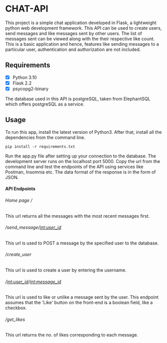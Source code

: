 # CHAT-API 
This project is a simple chat application developed in Flask, a lightweight python web development framework. This API can be used to create users,
send messages and like messages sent by other users. The list of messages sent can be viewed along with the their respective like count.
This is a basic application and hence, features like sending messages to a particular user, authentication and authorization are not included. 

## Requirements ##

- [x] Python 3.10
- [x] Flask 2.2
- [x] psycopg2-binary

The database used in this API is postgreSQL, taken from ElephantSQL which offers postgreSQL as a service. 

## Usage ##

To run this app, install the latest version of Python3. After that, install all the dependencies from the command line.

```shell
pip install -r requirements.txt
```

Run the app.py file after setting up your connection to the database. The development server runs on the localhost port 5000. Copy the url from the command line
and test the endpoints of the API using services like Postman, Insomnia etc. The data format of the response is in the form of JSON.

#### API Endpoints 

###### Home page /

This url returns all the messages with the most recent messages first.

###### /send_message/<int:user_id>

This url is used to POST a message by the specified user to the database.

###### /create_user

This url is used to create a user by entering the username.

###### /<int:user_id>/<int:message_id>

This url is used to like or unlike a message sent by the user. This endpoint assumes that the 'Like' button on the front-end is a boolean field, like a checkbox.

###### /get_likes

This url returns the no. of likes corresponding to each message. 



